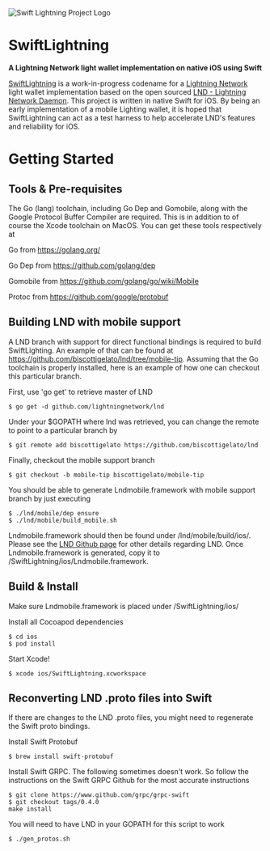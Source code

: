 <img src="https://www.swiftlightning.io/img/SwiftLightningProject.png" alt="Swift Lightning Project Logo">

# SwiftLightning

**A Lightning Network light wallet implementation on native iOS using Swift**

[SwiftLightning](https://swiftlightning.io) is a work-in-progress codename for a [Lightning Network](https://lightning.network) light wallet implementation based on the open sourced [LND - Lightning Network Daemon](https://github.com/lightningnetwork/lnd). This project is written in native Swift for iOS. By being an early implementation of a mobile Lighting wallet, it is hoped that SwiftLightning can act as a test harness to help accelerate LND's features and reliability for iOS.

# Getting Started

## Tools & Pre-requisites

The Go (lang) toolchain, including Go Dep and Gomobile, along with the Google Protocol Buffer Compiler are required. This is in addition to of course the Xcode toolchain on MacOS. You can get these tools respectively at

Go from https://golang.org/

Go Dep from https://github.com/golang/dep

Gomobile from https://github.com/golang/go/wiki/Mobile

Protoc from https://github.com/google/protobuf

## Building LND with mobile support

A LND branch with support for direct functional bindings is required to build SwiftLighting. An example of that can be found at https://github.com/biscottigelato/lnd/tree/mobile-tip. Assuming that the Go toolchain is properly installed, here is an example of how one can checkout this particular branch.

First, use 'go get' to retrieve master of LND
```
$ go get -d github.com/lightningnetwork/lnd
```
Under your $GOPATH where lnd was retrieved, you can change the remote to point to a particular branch by
```
$ git remote add biscottigelato https://github.com/biscottigelato/lnd
```
Finally, checkout the mobile support branch
```
$ git checkout -b mobile-tip biscottigelato/mobile-tip
```
You should be able to generate Lndmobile.framework with mobile support branch by just executing
```
$ ./lnd/mobile/dep ensure
$ ./lnd/mobile/build_mobile.sh
```
Lndmobile.framework should then be found under /lnd/mobile/build/ios/. Please see the [LND Github page](https://github.com/lightningnetwork/lnd) for other details regarding LND. Once Lndmobile.framework is generated, copy it to /SwiftLightning/ios/Lndmobile.framework.

## Build & Install

Make sure Lndmobile.framework is placed under /SwiftLightning/ios/

Install all Cocoapod dependencies
```
$ cd ios
$ pod install
```

Start Xcode!
```
$ xcode ios/SwiftLightning.xcworkspace
```

## Reconverting LND .proto files into Swift

If there are changes to the LND .proto files, you might need to regenerate the Swift proto bindings.

Install Swift Protobuf
```
$ brew install swift-protobuf
```

Install Swift GRPC. The following sometimes doesn't work. So follow the instructions on the Swift GRPC Github for the most accurate instructions
```
$ git clone https://www.github.com/grpc/grpc-swift
$ git checkout tags/0.4.0
make install
```

You will need to have LND in your GOPATH for this script to work
```
$ ./gen_protos.sh
```
